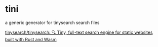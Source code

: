 # tini

a generic generator for tinysearch search files

[tinysearch/tinysearch: 🔍 Tiny, full-text search engine for static websites built with Rust and Wasm](https://github.com/tinysearch/tinysearch)
